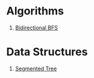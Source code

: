 # Algorithms

<ol>
 <li><a href= "https://github.com/Finbek/DA-DS/blob/main/bidirectional_bfs.py">Bidirectional BFS</a></li>
</ol>


# Data Structures

<ol>
 <li><a href= "https://github.com/Finbek/DA-DS/blob/main/bidirectional_bfs.py">Segmented Tree</a></li>
</ol>
